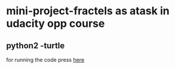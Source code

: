 # mini-project-fractels as atask in udacity opp course 
## python2 -turtle  
for running the code press [here](https://repl.it/repls/ContentCarpalChord)
